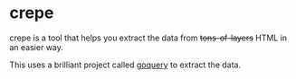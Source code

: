 # crepe

crepe is a tool that helps you extract the data from ~~tons-of-layers~~ HTML in an easier way.

This uses a brilliant project called [goquery](https://github.com/PuerkitoBio/goquery) to extract the data.
